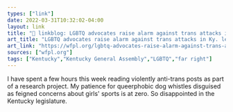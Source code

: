 ```yaml
---
types: ["link"]
date: 2022-03-31T10:32:02-04:00
layout: link
title: "🔗 linkblog: LGBTQ advocates raise alarm against trans attacks in Ky. legislature – 89.3 WFPL News Louisville'"
art_title: "LGBTQ advocates raise alarm against trans attacks in Ky. legislature – 89.3 WFPL News Louisville"
art_link: "https://wfpl.org/lgbtq-advocates-raise-alarm-against-trans-attacks-in-ky-legislature/"
sources: ["wfpl.org"]
tags: ["Kentucky","Kentucky General Assembly","LGBTQ","far right"]
---
```

I have spent a few hours this week reading violently anti-trans posts as part of a research project. My patience for queerphobic dog whistles disguised as feigned concerns about girls' sports is at zero. So disappointed in the Kentucky legislature.
